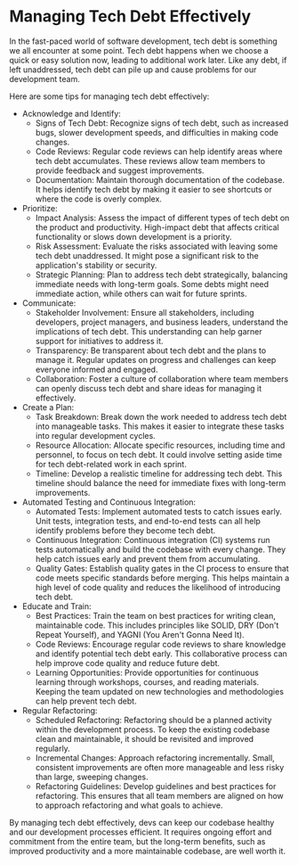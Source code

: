 # Managing Tech Debt Effectively

In the fast-paced world of software development, tech debt is something we all encounter at some point. Tech debt happens when we choose a quick or easy solution now, leading to additional work later. Like any debt, if left unaddressed, tech debt can pile up and cause problems for our development team.

Here are some tips for managing tech debt effectively:

- Acknowledge and Identify:
  - Signs of Tech Debt: Recognize signs of tech debt, such as increased bugs, slower development speeds, and difficulties in making code changes.
  - Code Reviews: Regular code reviews can help identify areas where tech debt accumulates. These reviews allow team members to provide feedback and suggest improvements.
  - Documentation: Maintain thorough documentation of the codebase. It helps identify tech debt by making it easier to see shortcuts or where the code is overly complex.
- Prioritize:
  - Impact Analysis: Assess the impact of different types of tech debt on the product and productivity. High-impact debt that affects critical functionality or slows down development is a priority.
  - Risk Assessment: Evaluate the risks associated with leaving some tech debt unaddressed. It might pose a significant risk to the application's stability or security.
  - Strategic Planning: Plan to address tech debt strategically, balancing immediate needs with long-term goals. Some debts might need immediate action, while others can wait for future sprints.
- Communicate:
  - Stakeholder Involvement: Ensure all stakeholders, including developers, project managers, and business leaders, understand the implications of tech debt. This understanding can help garner support for initiatives to address it.
  - Transparency: Be transparent about tech debt and the plans to manage it. Regular updates on progress and challenges can keep everyone informed and engaged.
  - Collaboration: Foster a culture of collaboration where team members can openly discuss tech debt and share ideas for managing it effectively.
- Create a Plan:
  - Task Breakdown: Break down the work needed to address tech debt into manageable tasks. This makes it easier to integrate these tasks into regular development cycles.
  - Resource Allocation: Allocate specific resources, including time and personnel, to focus on tech debt. It could involve setting aside time for tech debt-related work in each sprint.
  - Timeline: Develop a realistic timeline for addressing tech debt. This timeline should balance the need for immediate fixes with long-term improvements.
- Automated Testing and Continuous Integration:
  - Automated Tests: Implement automated tests to catch issues early. Unit tests, integration tests, and end-to-end tests can all help identify problems before they become tech debt.
  - Continuous Integration: Continuous integration (CI) systems run tests automatically and build the codebase with every change. They help catch issues early and prevent them from accumulating.
  - Quality Gates: Establish quality gates in the CI process to ensure that code meets specific standards before merging. This helps maintain a high level of code quality and reduces the likelihood of introducing tech debt.
- Educate and Train:
  - Best Practices: Train the team on best practices for writing clean, maintainable code. This includes principles like SOLID, DRY (Don't Repeat Yourself), and YAGNI (You Aren't Gonna Need It).
  - Code Reviews: Encourage regular code reviews to share knowledge and identify potential tech debt early. This collaborative process can help improve code quality and reduce future debt.
  - Learning Opportunities: Provide opportunities for continuous learning through workshops, courses, and reading materials. Keeping the team updated on new technologies and methodologies can help prevent tech debt.
- Regular Refactoring:
  - Scheduled Refactoring: Refactoring should be a planned activity within the development process. To keep the existing codebase clean and maintainable, it should be revisited and improved regularly.
  - Incremental Changes: Approach refactoring incrementally. Small, consistent improvements are often more manageable and less risky than large, sweeping changes.
  - Refactoring Guidelines: Develop guidelines and best practices for refactoring. This ensures that all team members are aligned on how to approach refactoring and what goals to achieve.
  
By managing tech debt effectively, devs can keep our codebase healthy and our development processes efficient. It requires ongoing effort and commitment from the entire team, but the long-term benefits, such as improved productivity and a more maintainable codebase, are well worth it.
